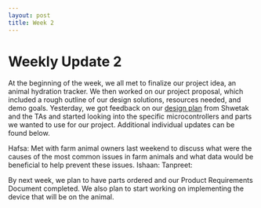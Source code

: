 ```yaml
---
layout: post
title: Week 2
---
```


# Weekly Update 2
At the beginning of the week, we all met to finalize our project idea, an animal hydration tracker. We then worked on our project proposal, which included a rough outline of our design solutions, resources needed, and demo goals. Yesterday, we got feedback on our [design plan](https://docs.google.com/document/d/1wfo5EyOaAEFZO6UMfNLCSB3R0pztV9E66vYbgbZcUJg/edit?usp=sharing) from Shwetak and the TAs and started looking into the specific microcontrollers and parts we wanted to use for our project. Additional individual updates can be found below.  

Hafsa: Met with farm animal owners last weekend to discuss what were the causes of the most common issues in farm animals and what data would be beneficial to help prevent these issues. 
Ishaan: 
Tanpreet: 

By next week, we plan to have parts ordered and our Product Requirements Document completed. We also plan to start working on implementing the device that will be on the animal.